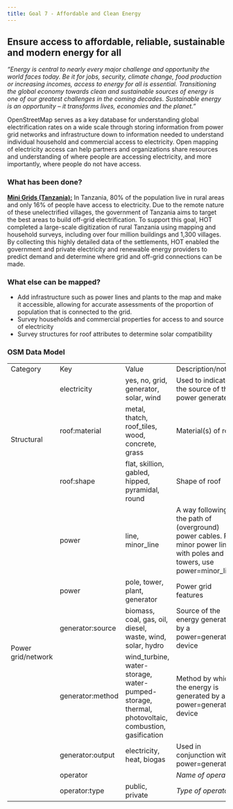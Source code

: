 ```yaml
---
title: Goal 7 - Affordable and Clean Energy
---
```


## Ensure access to affordable, reliable, sustainable and modern energy for all

_“Energy is central to nearly every major challenge and opportunity the world faces today. Be it for jobs, security, climate change, food production or increasing incomes, access to energy for all is essential. Transitioning the global economy towards clean and sustainable sources of energy is one of our greatest challenges in the coming decades. Sustainable energy is an opportunity – it transforms lives, economies and the planet.”_

OpenStreetMap serves as a key database for understanding global electrification rates on a wide scale through storing information from power grid networks and infrastructure down to information needed to understand individual household and commercial access to electricity. Open mapping of electricity access can help partners and organizations share resources and understanding of where people are accessing electricity, and more importantly, where people do not have access. 


### What has been done?

**[Mini Grids (Tanzania):](https://www.hotosm.org/projects/mini-grids)** In Tanzania, 80% of the population live in rural areas and only 16% of people have access to electricity. Due to the remote nature of these unelectrified villages, the government of Tanzania aims to target the best areas to build off-grid electrification. To support this goal, HOT completed a large-scale digitization of rural Tanzania using mapping and household surveys, including over four million buildings and 1,300 villages. By collecting this highly detailed data of the settlements, HOT enabled the government and private electricity and renewable energy providers to predict demand and determine where grid and off-grid connections can be made.


### What else can be mapped?



*   Add infrastructure such as power lines and plants to the map and make it accessible, allowing for accurate assessments of the proportion of population that is connected to the grid. 
*   Survey households and commercial properties for access to and source of electricity
*   Survey structures for roof attributes to determine solar compatibility


### OSM Data Model 


<table>
  <tr>
   <td>Category
   </td>
   <td>Key
   </td>
   <td>Value
   </td>
   <td>Description/notes
   </td>
  </tr>
  <tr>
   <td rowspan="3" >Structural
   </td>
   <td>electricity
   </td>
   <td>yes, no, grid, generator, solar, wind
   </td>
   <td>Used to indicate the source of the power generated
   </td>
  </tr>
  <tr>
   <td>roof:material
   </td>
   <td>metal, thatch, roof_tiles, wood, concrete, grass
   </td>
   <td>Material(s) of roof
   </td>
  </tr>
  <tr>
   <td>roof:shape
   </td>
   <td>flat, skillion, gabled, hipped, pyramidal, round
   </td>
   <td>Shape of roof
   </td>
  </tr>
  <tr>
   <td rowspan="7" >Power grid/network
   </td>
   <td>power
   </td>
   <td>line, minor_line
   </td>
   <td>A way following the path of (overground) power cables. For minor power lines with poles and not towers, use power=minor_line.
   </td>
  </tr>
  <tr>
   <td>power
   </td>
   <td>pole, tower, plant, generator
   </td>
   <td>Power grid features
   </td>
  </tr>
  <tr>
   <td>generator:source
   </td>
   <td>biomass, coal, gas, oil, diesel, waste, wind, solar, hydro
   </td>
   <td>Source of the energy generated by a power=generator device
   </td>
  </tr>
  <tr>
   <td>generator:method
   </td>
   <td>wind_turbine, water-storage, water-pumped-storage, thermal, photovoltaic, combustion, gasification
   </td>
   <td>Method by which the energy is generated by a power=generator device
   </td>
  </tr>
  <tr>
   <td>generator:output
   </td>
   <td>electricity, heat, biogas
   </td>
   <td>Used in conjunction with power=generator
   </td>
  </tr>
  <tr>
   <td>operator
   </td>
   <td><operator name>
   </td>
   <td><em>Name of operator</em>
   </td>
  </tr>
  <tr>
   <td>operator:type
   </td>
   <td>public, private
   </td>
   <td><em>Type of operator</em>
   </td>
  </tr>
</table>
